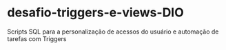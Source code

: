 # desafio-triggers-e-views-DIO
Scripts SQL para a personalização de acessos do usuário e automação de tarefas com Triggers